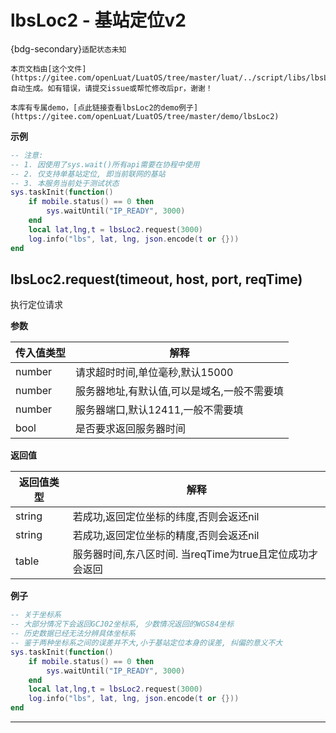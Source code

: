 # lbsLoc2 - 基站定位v2

{bdg-secondary}`适配状态未知`

```{note}
本页文档由[这个文件](https://gitee.com/openLuat/LuatOS/tree/master/luat/../script/libs/lbsLoc2.lua)自动生成。如有错误，请提交issue或帮忙修改后pr，谢谢！
```

```{tip}
本库有专属demo，[点此链接查看lbsLoc2的demo例子](https://gitee.com/openLuat/LuatOS/tree/master/demo/lbsLoc2)
```

**示例**

```lua
-- 注意:
-- 1. 因使用了sys.wait()所有api需要在协程中使用
-- 2. 仅支持单基站定位, 即当前联网的基站
-- 3. 本服务当前处于测试状态
sys.taskInit(function()
    if mobile.status() == 0 then
        sys.waitUntil("IP_READY", 3000)
    end
    local lat,lng,t = lbsLoc2.request(3000)
    log.info("lbs", lat, lng, json.encode(t or {}))
end

```

## lbsLoc2.request(timeout, host, port, reqTime)



执行定位请求

**参数**

|传入值类型|解释|
|-|-|
|number|请求超时时间,单位毫秒,默认15000|
|number|服务器地址,有默认值,可以是域名,一般不需要填|
|number|服务器端口,默认12411,一般不需要填|
|bool|是否要求返回服务器时间|

**返回值**

|返回值类型|解释|
|-|-|
|string|若成功,返回定位坐标的纬度,否则会返还nil|
|string|若成功,返回定位坐标的精度,否则会返还nil|
|table|服务器时间,东八区时间. 当reqTime为true且定位成功才会返回|

**例子**

```lua
-- 关于坐标系
-- 大部分情况下会返回GCJ02坐标系, 少数情况返回的WGS84坐标
-- 历史数据已经无法分辨具体坐标系
-- 鉴于两种坐标系之间的误差并不大,小于基站定位本身的误差, 纠偏的意义不大
sys.taskInit(function()
    if mobile.status() == 0 then
        sys.waitUntil("IP_READY", 3000)
    end
    local lat,lng,t = lbsLoc2.request(3000)
    log.info("lbs", lat, lng, json.encode(t or {}))
end

```

---


